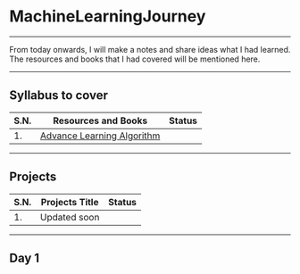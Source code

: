 # MachineLearningJourney
___
From today onwards, I will make a notes and share ideas what I had learned. The resources and books that I had covered will be mentioned here.

___
## Syllabus to cover

| S.N. | Resources and Books                                                                                   | Status |
|------|-------------------------------------------------------------------------------------------------------|--------|
| 1.   | [Advance Learning Algorithm](https://www.coursera.org/learn/advanced-learning-algorithms/home/week/1) |        |

___
## Projects

| S.N. | Projects Title | Status |
|------|----------------|--------|
| 1.   | Updated soon   |        |

___
## Day 1

